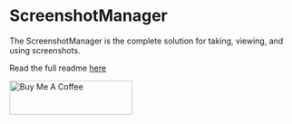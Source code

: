 # ScreenshotManager
The ScreenshotManager is the complete solution for taking, viewing, and using screenshots.

Read the full readme [here](addons/screenshotmanager/README.md)

<a href="https://www.buymeacoffee.com/ASecondGuy" target="_blank"><img src="https://cdn.buymeacoffee.com/buttons/v2/default-yellow.png" alt="Buy Me A Coffee" style="height: 60px !important;width: 217px !important;" ></a>